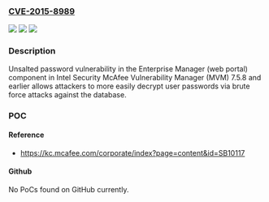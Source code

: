 ### [CVE-2015-8989](https://cve.mitre.org/cgi-bin/cvename.cgi?name=CVE-2015-8989)
![](https://img.shields.io/static/v1?label=Product&message=McAfee%20Vulnerability%20Manager%20(MVM)&color=blue)
![](https://img.shields.io/static/v1?label=Version&message=n%2Fa&color=blue)
![](https://img.shields.io/static/v1?label=Vulnerability&message=Unsalted%20password%20vulnerability&color=brighgreen)

### Description

Unsalted password vulnerability in the Enterprise Manager (web portal) component in Intel Security McAfee Vulnerability Manager (MVM) 7.5.8 and earlier allows attackers to more easily decrypt user passwords via brute force attacks against the database.

### POC

#### Reference
- https://kc.mcafee.com/corporate/index?page=content&id=SB10117

#### Github
No PoCs found on GitHub currently.

